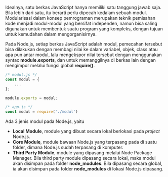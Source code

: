 Idealnya, satu berkas JavaScript hanya memiliki satu tanggung jawab saja. Bila lebih dari satu, itu berarti perlu dipecah kedalam sebuah modul. Modularisasi dalam konsep pemrograman merupakan teknik pemisahan kode menjadi modul-modul yang bersifat independen, namun bisa saling digunakan untuk membentuk suatu program yang kompleks, dengan tujuan untuk kemudahan dalam mengorganisirnya.

Pada Node.js, setiap berkas JavaScript adalah modul, pemecahan tersebut bisa dilakukan dengan membagi nilai ke dalam variabel, objek, class atau apa pun antar modul, lalu mengekspor nilai tersebut dengan menggunakan syntax **module.exports**, dan untuk memanggilnya di berkas lain dengan mengimpor melalui fungsi global **require()**.

```javascript
/* modul.js */
const modul = {
	...
};

module.exports = modul;
```

```javascript
/* app.js */
const modul = require('./modul')
```

Ada 3 jenis modul pada Node.js, yaitu
- **Local Module**, module yang dibuat secara lokal berlokasi pada *project* Node.js.
- **Core Module**, module bawaan Node.js yang terpasang pada di suatu folder, dimana Node.js sudah terpasang di komputer. 
- **Third Party Module**, module yang dipasang melalui Node Package Manager. Bila third party module dipasang secara lokal, maka modul akan disimpan pada folder **node_modules**. Bila dipasang secara global, ia akan disimpan pada folder **node_modules** di lokasi Node.js dipasang.